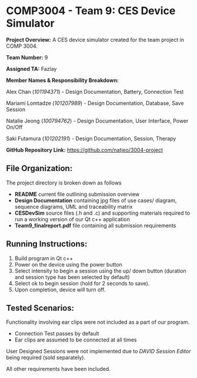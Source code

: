 # COMP3004 - Team 9: CES Device Simulator
**Project Overview:** A CES device simulator created for the team project in COMP 3004.

**Team Number:** 9

**Assigned TA:** Fazlay

**Member Names & Responsibility Breakdown:** 

Alex Chan  (*101194371*) - Design Documentation, Battery, Connection Test

Mariami Lomtadze (*101207989*) - Design Documentation, Database, Save Session

Natalie Jeong (*100794762*) - Design Documentation, User Interface, Power On/Off

Saki Futamura (*101202191*) - Design Documentation, Session, Therapy

**GitHub Repository Link:** https://github.com/natjeo/3004-project

## File Organization:

The project directory is broken down as follows

- **README** current file outlining submission overview
- **Design Documentation** containing jpg files of use cases/ diagram, sequence diagrams, UML and traceability matrix
- **CESDevSim** source files (.h and .c) and supporting materials required to run a working version of our Qt c++ application
- **Team9_finalreport.pdf** file containing all submission requirements 

## Running Instructions:

1. Build program in Qt c++
2. Power on the device using the power button
3. Select intensity to begin a session using the up/ down button (duration and session type has been selected by default)
4. Select ok to begin session (hold for 2 seconds to save).
5. Upon completion, device will turn off.

## Tested Scenarios:

Functionality involving ear clips were not included as a part of our program.

- Connection Test passes by default
- Ear clips are assumed to be connected at all times

User Designed Sessions were not implemented due to *DAVID Session Editor* being required (sold separately).

All other requirements have been included.
